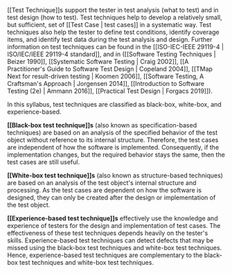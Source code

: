 [[Test Technique]]s support the tester in test analysis (what to test) and in test design (how to test). Test techniques help to develop a relatively small, but sufficient, set of [[Test Case | test cases]] in a systematic way. Test techniques also help the tester to define test conditions, identify coverage items, and identify test data during the test analysis and design. Further information on test techniques can be found in the [[ISO-IEC-IEEE 29119-4 | ISO/IEC/IEEE 29119-4 standard]], and in ([[Software Testing Techniques | Beizer 1990]], [[Systematic Software Testing | Craig 2002]], [[A Practitioner's Guide to Software Test Design | Copeland 2004]], [[TMap Next for result-driven testing | Koomen 2006]], [[Software Testing, A Craftsman's Approach | Jorgensen 2014]], [[Introduction to Software Testing (2e) | Ammann 2016]], [[Practical Test Design | Forgacs 2019]]).

In this syllabus, test techniques are classified as black-box, white-box, and experience-based.

**[[Black-box test technique]]s** (also known as specification-based techniques) are based on an analysis of the specified behavior of the test object without reference to its internal structure.  Therefore, the test cases are independent of how the software is implemented.  Consequently, if the implementation changes, but the required behavior stays the same, then the test cases are still useful.

**[[White-box test technique]]s** (also known as structure-based techniques) are based on an analysis of the test object's internal structure and processing.  As the test cases are dependent on how the software is designed, they can only be created after the design or implementation of the test object.

**[[Experience-based test technique]]s** effectively use the knowledge and experience of testers for the design and implementation of test cases.  The effectiveness of these test techniques depends heavily on the tester's skills.  Experience-based test techniques can detect defects that may be missed using the black-box test techniques and white-box test techniques.  Hence, experience-based test techniques are complementary to the black-box test techniques and white-box test techniques.